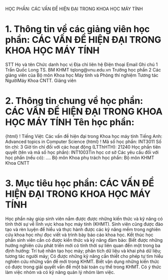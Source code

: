 HỌC PHẦN: CÁC VẤN ĐỀ HIỆN ĐẠI TRONG KHOA HỌC MÁY TÍNH
# 1. Thông tin về các giảng viên học phần: CÁC VẤN ĐỀ HIỆN ĐẠI TRONG KHOA HỌC MÁY TÍNH
STT Họ và tên Chức danh học vị Địa chỉ liên hệ Điện thoại Email Ghi chú 1 Trần Quốc Long TS. BM KHMT tqlong\@vnu.edu.vn Trưởng học phần
2 Các giảng viên của Bộ môn Khoa học Máy tính và Phòng thí nghiệm Tương tác NgườiMáy Khoa CNTT. Giảng viên
# 2. Thông tin chung về học phần: CÁC VẤN ĐỀ HIỆN ĐẠI TRONG KHOA HỌC MÁY TÍNH Tên học phần:
{html}
! Tiếng Việt: Các vấn đề hiện đại trong Khoa học máy tính Tiếng Anh: Advanced topics in Computer Science
{html}
! Mã số học phần: INT3011 Số tín chỉ: 3 Giờ tín chỉ đối với các hoạt động (LTThHTH): 21240 Học phần tiên quyết (tên và mã số học phần): INT1003Tin học cơ sở Các yêu cầu đối với học phần (nếu có): \.... Bộ môn Khoa phụ trách học phần: Bộ môn KHMT Khoa CNTT
# 3. Mục tiêu học phần: CÁC VẤN ĐỀ HIỆN ĐẠI TRONG KHOA HỌC MÁY TÍNH
Học phần này giúp sinh viên nắm được được những kiến thức và kỹ năng có
tính thời sự về lĩnh vực khoa học máy tính (KHMT). Sinh viên cũng được
đào tạo và rèn luyện để hiểu và thực hành được các kỹ năng mềm trong
nghiên cứu khoa học như đọc viết và trình bày báo cáo khoa học.
Kết thúc học phần sinh viên cần có được kiến thức và kỹ năng đảm bảo: Biết được những hướng nghiên cứu phát triển mới có tính thời sự liên quan đến một trong ba định hướng: Trí tuệ nhân tạo học máy; phân tích dữ liệu và khai phá dữ liệu; tương tác người máy; Có được những kỹ năng cần thiết cho phép tự tìm hiểu nghiên cứu những vấn đề mới trong KHMT. Biết vận dụng những kiến thức có được trong giải quyết vấn đề một bài toán cụ thể trong KHMT. Có ý thức làm việc nhóm và có kỹ năng quản lý nhóm làm việc.
